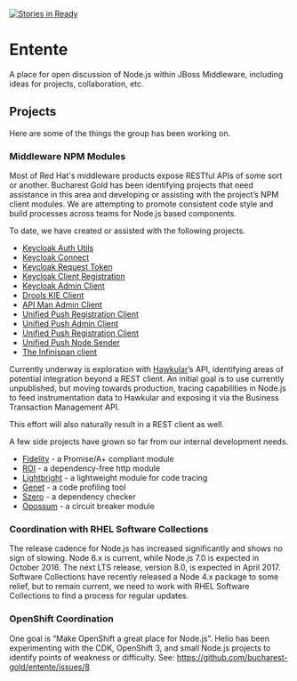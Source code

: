 [![Stories in Ready](https://badge.waffle.io/bucharest-gold/entente.png?label=ready&title=Ready)](https://waffle.io/bucharest-gold/entente)
# Entente
A place for open discussion of Node.js within JBoss Middleware, including
ideas for projects, collaboration, etc.

## Projects

Here are some of the things the group has been working on.

### Middleware NPM Modules

Most of Red Hat's middleware products expose RESTful APIs of some
sort or another. Bucharest Gold has been identifying projects
that need assistance in this area and developing or assisting with
the project’s NPM client modules. We are attempting to promote
consistent code style and build processes across teams for Node.js
based components.

To date, we have created or assisted with the following projects.

* [Keycloak Auth Utils](https://www.npmjs.com/package/keycloak-auth-utils)
* [Keycloak Connect](https://www.npmjs.com/package/keycloak-connect)
* [Keycloak Request Token](https://www.npmjs.com/package/keycloak-request-token)
* [Keycloak Client Registration](https://www.npmjs.com/package/keycloak-client-registration)
* [Keycloak Admin Client](https://www.npmjs.com/package/keycloak-admin-client)
* [Drools KIE Client](https://www.npmjs.com/package/drools-kie-client)
* [API Man Admin Client](https://www.npmjs.com/package/apiman-admin-client)
* [Unified Push Registration Client](https://www.npmjs.com/package/unifiedpush-registration-client)
* [Unified Push Admin Client](https://www.npmjs.com/package/unifiedpush-admin-client)
* [Unified Push Registration Client](https://www.npmjs.com/package/unifiedpush-registration-client)
* [Unified Push Node Sender](https://www.npmjs.com/package/unifiedpush-node-sender)
* [The Infinispan client](https://www.npmjs.com/package/infinispan)

Currently underway is exploration with [Hawkular](http://www.hawkular.org/)’s API,
identifying areas of potential integration beyond a REST client. An initial goal
is to use currently unpublished, but moving towards production, tracing capabilities
in Node.js to feed instrumentation data to Hawkular and exposing it via the
Business Transaction Management API.

This effort will also naturally result in a REST client as well.

A few side projects have grown so far from our internal development needs.

* [Fidelity](https://www.npmjs.com/package/fidelity) - a Promise/A+ compliant module
* [ROI](https://www.npmjs.com/package/roi) - a dependency-free http module
* [Lightbright](https://www.npmjs.com/package/lightbright) - a lightweight module for code tracing
* [Genet](https://www.npmjs.com/package/genet) - a code profiling tool
* [Szero](https://www.npmjs.com/package/szero) - a dependency checker
* [Opossum](https://www.npmjs.com/package/opossum) - a circuit breaker module


### Coordination with RHEL Software Collections

The release cadence for Node.js has increased significantly and shows no sign of slowing.
Node 6.x is current, while Node.js 7.0 is expected in October 2016. The next LTS release,
version 8.0, is expected in April 2017. Software Collections have recently released a
Node 4.x package to some relief, but to remain current, we need to work with RHEL
Software Collections to find a process for regular updates.

### OpenShift Coordination

One goal is “Make OpenShift a great place for Node.js”. Helio has been experimenting
with the CDK, OpenShift 3, and small Node.js projects to identify points of weakness
or difficulty. See: https://github.com/bucharest-gold/entente/issues/8
